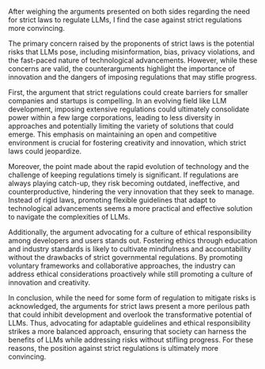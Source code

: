 After weighing the arguments presented on both sides regarding the need for strict laws to regulate LLMs, I find the case against strict regulations more convincing. 

The primary concern raised by the proponents of strict laws is the potential risks that LLMs pose, including misinformation, bias, privacy violations, and the fast-paced nature of technological advancements. However, while these concerns are valid, the counterarguments highlight the importance of innovation and the dangers of imposing regulations that may stifle progress. 

First, the argument that strict regulations could create barriers for smaller companies and startups is compelling. In an evolving field like LLM development, imposing extensive regulations could ultimately consolidate power within a few large corporations, leading to less diversity in approaches and potentially limiting the variety of solutions that could emerge. This emphasis on maintaining an open and competitive environment is crucial for fostering creativity and innovation, which strict laws could jeopardize.

Moreover, the point made about the rapid evolution of technology and the challenge of keeping regulations timely is significant. If regulations are always playing catch-up, they risk becoming outdated, ineffective, and counterproductive, hindering the very innovation that they seek to manage. Instead of rigid laws, promoting flexible guidelines that adapt to technological advancements seems a more practical and effective solution to navigate the complexities of LLMs.

Additionally, the argument advocating for a culture of ethical responsibility among developers and users stands out. Fostering ethics through education and industry standards is likely to cultivate mindfulness and accountability without the drawbacks of strict governmental regulations. By promoting voluntary frameworks and collaborative approaches, the industry can address ethical considerations proactively while still promoting a culture of innovation and creativity.

In conclusion, while the need for some form of regulation to mitigate risks is acknowledged, the arguments for strict laws present a more perilous path that could inhibit development and overlook the transformative potential of LLMs. Thus, advocating for adaptable guidelines and ethical responsibility strikes a more balanced approach, ensuring that society can harness the benefits of LLMs while addressing risks without stifling progress. For these reasons, the position against strict regulations is ultimately more convincing.